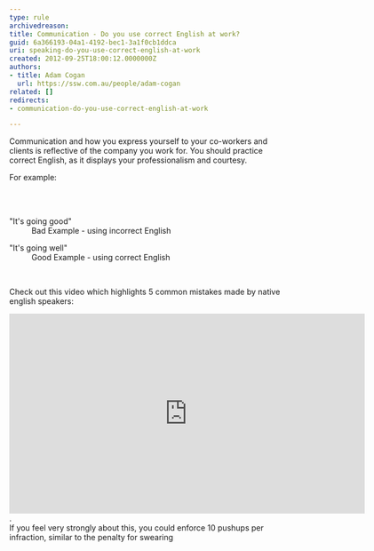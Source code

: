 ```yaml
---
type: rule
archivedreason: 
title: Communication - Do you use correct English at work?
guid: 6a366193-04a1-4192-bec1-3a1f0cb1ddca
uri: speaking-do-you-use-correct-english-at-work
created: 2012-09-25T18:00:12.0000000Z
authors:
- title: Adam Cogan
  url: https://ssw.com.au/people/adam-cogan
related: []
redirects:
- communication-do-you-use-correct-english-at-work

---
```



<p>
                    Communication and how you express yourself to your co-workers and clients is reflective
                    of the company you work for. You should&#160;practice correct English,
                    as it displays your professionalism and courtesy.&#160;</p><p>​For example&#58;
                </p>
<br><excerpt class='endintro'></excerpt><br>
<dl class="bad"><dt>&quot;It's going good&quot; </dt><dd> Bad Example - using incorrect English</dd></dl><dl class="good"><dt>&quot;It's going well&quot;</dt><dd>Good Example - using correct English</dd></dl><p>&#160;</p><p>Check out this video which highlights 5 common mistakes made by native english speakers&#58;</p>
<iframe width="640" height="360" src="https&#58;//www.youtube.com/embed/75CP1xyoNFo" frameborder="0"></iframe><div>.​</div><div>If you feel very strongly about this, you could enforce 10 pushups per infraction, similar to the penalty for&#160;swearing</div>


